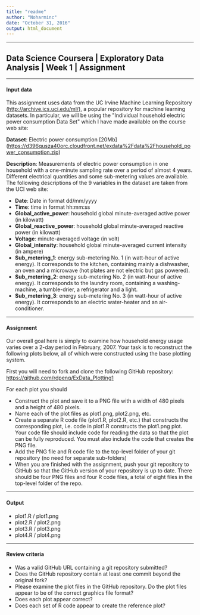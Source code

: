 ```yaml
---
title: "readme"
author: "Noharminc"
date: "October 31, 2016"
output: html_document
---
```


*** 

## Data Science Coursera | Exploratory Data Analysis | Week 1 | Assignment

***

#### **Input data**

This assignment uses data from the UC Irvine Machine Learning Repository (http://archive.ics.uci.edu/ml/), a popular repository for machine learning datasets. In particular, we will be using the "Individual household electric power consumption Data Set" which I have made available on the course web site:

**Dataset**: Electric power consumption [20Mb] (https://d396qusza40orc.cloudfront.net/exdata%2Fdata%2Fhousehold_power_consumption.zip)

**Description**: Measurements of electric power consumption in one household with a one-minute sampling rate over a period of almost 4 years. Different electrical quantities and some sub-metering values are available.
The following descriptions of the 9 variables in the dataset are taken from the UCI web site:

* **Date**: Date in format dd/mm/yyyy
* **Time**: time in format hh:mm:ss
* **Global_active_power**: household global minute-averaged active power (in kilowatt)
* **Global_reactive_power**: household global minute-averaged reactive power (in kilowatt)
* **Voltage**: minute-averaged voltage (in volt)
* **Global_intensity**: household global minute-averaged current intensity (in ampere)
* **Sub_metering_1**: energy sub-metering No. 1 (in watt-hour of active energy). It corresponds to the kitchen,  containing mainly a dishwasher, an oven and a microwave (hot plates are not electric but gas powered).
* **Sub_metering_2**: energy sub-metering No. 2 (in watt-hour of active energy). It corresponds to the laundry room, containing a washing-machine, a tumble-drier, a refrigerator and a light.
* **Sub_metering_3**: energy sub-metering No. 3 (in watt-hour of active energy). It corresponds to an electric water-heater and an air-conditioner.

*** 

#### **Assignment**

Our overall goal here is simply to examine how household energy usage varies over a 2-day period in February, 2007. Your task is to reconstruct the following plots below, all of which were constructed using the base plotting system.

First you will need to fork and clone the following GitHub repository: https://github.com/rdpeng/ExData_Plotting1

For each plot you should

* Construct the plot and save it to a PNG file with a width of 480 pixels and a height of 480 pixels.
* Name each of the plot files as plot1.png, plot2.png, etc.
* Create a separate R code file (plot1.R, plot2.R, etc.) that constructs the corresponding plot, i.e. code in plot1.R constructs the plot1.png plot. Your code file should include code for reading the data so that the plot can be fully reproduced. You must also include the code that creates the PNG file.
* Add the PNG file and R code file to the top-level folder of your git repository (no need for separate sub-folders)
* When you are finished with the assignment, push your git repository to GitHub so that the GitHub version of your repository is up to date. There should be four PNG files and four R code files, a total of eight files in the top-level folder of the repo.

*** 

#### **Output**

* plot1.R / plot1.png
* plot2.R / plot2.png
* plot3.R / plot3.png
* plot4.R / plot4.png


*** 

#### **Review criteria**

* Was a valid GitHub URL containing a git repository submitted?
* Does the GitHub repository contain at least one commit beyond the original fork?
* Please examine the plot files in the GitHub repository. Do the plot files appear to be of the correct graphics file format?
* Does each plot appear correct?
* Does each set of R code appear to create the reference plot?
